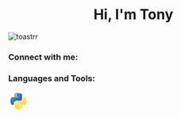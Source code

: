 <h1 align="center">Hi, I'm Tony</h1>
<p align="left"> <img src="https://komarev.com/ghpvc/?username=toastrr&label=Profile%20views&color=0e75b6&style=flat" alt="toastrr" /> </p>

<h3 align="left">Connect with me:</h3>
<p align="left">
</p>

<h3 align="left">Languages and Tools:</h3>
<p align="left"> <a href="https://www.python.org" target="_blank" rel="noreferrer"> <img src="https://raw.githubusercontent.com/devicons/devicon/master/icons/python/python-original.svg" alt="python" width="40" height="40"/> </a> </p>

